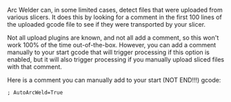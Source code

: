 Arc Welder can, in some limited cases, detect files that were uploaded from various slicers. It does this by looking for
a comment in the first 100 lines of the uploaded gcode file to see if they were transported by your slicer.

Not all upload plugins are known, and not all add a comment, so this won't work 100% of the time out-of-the-box.
However, you can add a comment manually to your start gcode that will trigger processing if this option is enabled, but
it will also trigger processing if you manually upload sliced files with that comment.

Here is a comment you can manually add to your start (NOT END!!!) gcode:

```
; AutoArcWeld=True
```
